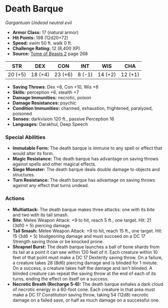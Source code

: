 # Death Barque

*Gargantuan* *Undead* *neutral evil*

- **Armor Class:** 17 (natural armor)
- **Hit Points:** 198 (12d20+72)
- **Speed:** swim 50 ft. walk 0 ft.
- **Challenge Rating:** 12 (8,400 XP)
- **Source:** [Tome of Beasts 2](https://koboldpress.com/kpstore/product/tome-of-beasts-2-for-5th-edition) page 268

| STR | DEX | CON | INT | WIS | CHA |
| --- | --- | --- | --- | --- | --- |
| 20 (+5) | 18 (+4) | 23 (+6) | 8 (-1) | 14 (+2) | 12 (+1) |

- **Saving Throws**: Dex +8, Con +10, Wis +6
- **Skills:** perception +6, stealth +7
- **Damage Immunities:** necrotic, poison
- **Damage Resistances:** psychic
- **Condition Immunities:** charmed, exhaustion, frightened, paralyzed, poisoned
- **Senses:** darkvision 120 ft., passive Perception 16
- **Languages:** Darakhul, Deep Speech

### Special Abilities

- **Immutable Form:** The death barque is immune to any spell or effect that would alter its form.
- **Magic Resistance:** The death barque has advantage on saving throws against spells and other magical effects.
- **Siege Monster:** The death barque deals double damage to objects and structures.
- **Turn Resistance:** The death barque has advantage on saving throws against any effect that turns undead.

### Actions

- **Multiattack:** The death barque makes three attacks: one with its bite and two with its tail smash.
- **Bite:** Melee Weapon Attack: +9 to hit, reach 5 ft., one target. Hit: 21 (3d10 + 5) piercing damage.
- **Tail Smash:** Melee Weapon Attack: +9 to hit, reach 15 ft., one target. Hit: 15 (3d6 + 5) bludgeoning damage and must succeed on a DC 17 Strength saving throw or be knocked prone.
- **Shrapnel Burst:** The death barque launches a ball of bone shards from its tail at a point it can see within 120 feet of it. Each creature within 10 feet of that point must make a DC 17 Dexterity saving throw. On a failure, a creature takes 28 (8d6) piercing damage and is blinded for 1 minute. On a success, a creature takes half the damage and isn't blinded. A blinded creature can repeat the saving throw at the end of each of its turns, ending the effect on itself on a success.
- **Necrotic Breath (Recharge 5-6):** The death barque exhales a dark cloud of necrotic energy in a 60-foot cone. Each creature in that area must make a DC 17 Constitution saving throw, taking 54 (12d8) necrotic damage on a failed save, or half as much damage on a successful one.



